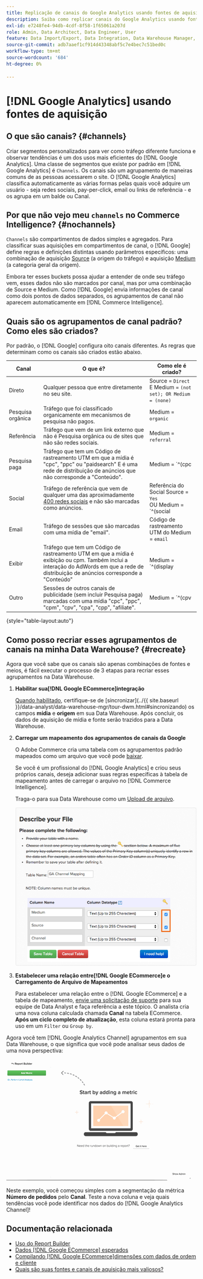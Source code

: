 ```yaml
---
title: Replicação de canais do Google Analytics usando fontes de aquisição
description: Saiba como replicar canais do Google Analytics usando fontes de aquisição.
exl-id: e7248fe4-94db-4cdf-8f58-1f65061a207d
role: Admin, Data Architect, Data Engineer, User
feature: Data Import/Export, Data Integration, Data Warehouse Manager, Commerce Tables
source-git-commit: adb7aaef1cf914d43348abf5c7e4bec7c51bed0c
workflow-type: tm+mt
source-wordcount: '684'
ht-degree: 0%

---
```


# [!DNL Google Analytics] usando fontes de aquisição

## O que são canais? {#channels}

Criar segmentos personalizados para ver como tráfego diferente funciona e observar tendências é um dos usos mais eficientes do [!DNL Google Analytics]. Uma classe de segmentos que existe por padrão em [!DNL Google Analytics] é `Channels`. Os canais são um agrupamento de maneiras comuns de as pessoas acessarem o site.  O [!DNL Google Analytics] classifica automaticamente as várias formas pelas quais você adquire um usuário - seja redes sociais, pay-per-click, email ou links de referência - e os agrupa em um balde ou Canal.

## Por que não vejo meu `channels` no Commerce Intelligence? {#nochannels}

`Channels` são compartimentos de dados simples e agregados. Para classificar suas aquisições em compartimentos de canal, o [!DNL Google] define regras e definições distintas usando parâmetros específicos: uma combinação de aquisição [Source](https://support.google.com/analytics/answer/1033173?hl=en) (a origem do tráfego) e aquisição [Medium](https://support.google.com/analytics/answer/6099206?hl=en) (a categoria geral da origem).

Embora ter esses buckets possa ajudar a entender de onde seu tráfego vem, esses dados não são marcados por canal, mas por uma combinação de Source e Medium. Como [!DNL Google] envia informações de canal como dois pontos de dados separados, os agrupamentos de canal não aparecem automaticamente em [!DNL Commerce Intelligence].

## Quais são os agrupamentos de canal padrão? Como eles são criados?

Por padrão, o [!DNL Google] configura oito canais diferentes. As regras que determinam como os canais são criados estão abaixo.

| **Canal** | **O que é?** | **Como ele é criado?** |
|---|---|---|
| Direto | Qualquer pessoa que entre diretamente no seu site. | Source = `Direct`<br>E Medium = `(not set); OR Medium = (none)` |
| Pesquisa orgânica | Tráfego que foi classificado organicamente em mecanismos de pesquisa não pagos. | Medium = `organic` |
| Referência | Tráfego que vem de um link externo que não é Pesquisa orgânica ou de sites que não são redes sociais. | Medium = `referral` |
| Pesquisa paga | Tráfego que tem um Código de rastreamento UTM em que a mídia é &quot;cpc&quot;, &quot;ppc&quot; ou &quot;paidsearch&quot; E é uma rede de distribuição de anúncios que não corresponde a &quot;Conteúdo&quot;. | Medium = `^(cpc|ppc|paidsearch)$`<br>AND Rede de Distribuição de Anúncios ≠ `Content` |
| Social | Tráfego de referência que vem de qualquer uma das aproximadamente [400 redes sociais](https://www.annielytics.com/blog/analytics/sites-google-analytics-includes-in-social-reports/) e não são marcadas como anúncios. | Referência do Social Source = `Yes`<br>OU Medium = `^(social|social-network|social-media|sm|social network|social media)$` |
| Email | Tráfego de sessões que são marcadas com uma mídia de &quot;email&quot;. | Código de rastreamento UTM do Medium = `email` |
| Exibir | Tráfego que tem um Código de rastreamento UTM em que a mídia é exibição ou cpm. Também inclui a interação do AdWords em que a rede de distribuição de anúncios corresponde a &quot;Conteúdo&quot; | Medium = `^(display|cpm|banner)$`<br>OU Rede de Distribuição de Anúncios = `Content`<br>E Formato de Anúncio ≠ `Text` |
| Outro | Sessões de outros canais de publicidade (sem incluir Pesquisa paga) marcadas com uma mídia &quot;cpc&quot;, &quot;ppc&quot;, &quot;cpm&quot;, &quot;cpv&quot;, &quot;cpa&quot;, &quot;cpp&quot;, &quot;afiliate&quot;. | Medium = `^(cpv|cpa|cpp|content-text)$` |

{style="table-layout:auto"}

## Como posso recriar esses agrupamentos de canais na minha Data Warehouse? {#recreate}

Agora que você sabe que os canais são apenas combinações de fontes e meios, é fácil executar o processo de 3 etapas para recriar esses agrupamentos na Data Warehouse.

1. **Habilitar sua[!DNL Google ECommerce]integração**

   [Quando habilitado](../importing-data/integrations/google-ecommerce.md), certifique-se de [sincronizar](../{{ site.baseurl }}/data-analyst/data-warehouse-mgr/tour-dwm.html#sincronizando) os campos **mídia** e **origem** em sua Data Warehouse. Após concluir, os dados de aquisição de mídia e fonte serão trazidos para a Data Warehouse.

1. **Carregar um mapeamento dos agrupamentos de canais da Google**

   O Adobe Commerce cria uma tabela com os agrupamentos padrão mapeados como um arquivo que você pode [baixar](../../assets/ga-channel-mapping.csv).

   Se você é um profissional do [!DNL Google Analytics] e criou seus próprios canais, deseja adicionar suas regras específicas à tabela de mapeamento antes de carregar o arquivo no [!DNL Commerce Intelligence].

   Traga-o para sua Data Warehouse como um [Upload de arquivo](../importing-data/connecting-data/using-file-uploader.md).

   ![](../../assets/Setting_Primary_Keys.png)

1. **Estabelecer uma relação entre[!DNL Google ECommerce]e o Carregamento de Arquivo de Mapeamentos**

   Para estabelecer uma relação entre o [!DNL Google ECommerce] e a tabela de mapeamento, [envie uma solicitação de suporte](../../guide-overview.md#Submitting-a-Support-Ticket) para sua equipe de Data Analyst e faça referência a este tópico. O analista cria uma nova coluna calculada chamada **Canal** na tabela ECommerce. **Após um ciclo completo de atualização**, esta coluna estará pronta para uso em um `Filter` ou `Group by`.

Agora você tem [!DNL Google Analytics Channel] agrupamentos em sua Data Warehouse, o que significa que você pode analisar seus dados de uma nova perspectiva:

![Segmentando a métrica Número de Pedidos por Canal](../../assets/GA_Channel_Gif.gif)

Neste exemplo, você começou simples com a segmentação da métrica **Número de pedidos** pelo **Canal**. Teste a nova coluna e veja quais tendências você pode identificar nos dados do [!DNL Google Analytics Channel]!

## Documentação relacionada

* [Uso do Report Builder](../../tutorials/using-visual-report-builder.md)
* [Dados [!DNL Google ECommerce] esperados](../importing-data/integrations/google-ecommerce-data.md)
* [Compilando [!DNL Google ECommerce]dimensões com dados de ordem e cliente](../data-warehouse-mgr/bldg-google-ecomm-dim.md)
* [Quais são suas fontes e canais de aquisição mais valiosos?](../analysis/most-value-source-channel.md)
